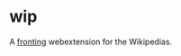 # wip

A [fronting][1] webextension for the Wikipedias.

[1]: https://en.wikipedia.org/wiki/Domain_fronting
